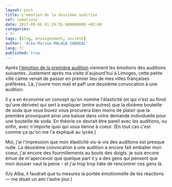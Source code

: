 ```yaml
---
layout: post
title: L'émotion de la deuxième audition
ref: lemotion2
date: 2017-05-06 01:29:55.000000000 +02:00
categories:
- fr
tags: [blog, enseignement, société]
author: 'Alba Marina MÁLAGA SABOGAL'
lang: fr
published: true
---
```


Après [l'émotion de la première audition](http://albamath.com/lemotion-de-la-premiere-audition/) viennent les émotions des auditions suivantes. Justement après ma visite d'aujourd'hui à Limoges, cette petite ville calme venait de passer en premier lieu de mes villes françaises préférées. Là, j'ouvre mon mail et paf! une deuxième convocation à une audition.

Il y a en économie un concept qu'on nomme l'élasticité (et qui n'est au fond qu'une dérivée) qui sert à expliquer (entre autres) que la dixième bouteille de soda que vous buvez vous procurera bien moins de plaisir que la première provoquant ainsi une baisse dans votre demande individuelle pour une bouteille de soda. En théorie ce devrait être pareil avec les auditions, ou enfin, avec n'importe quoi qui vous tienne à coeur. (En tout cas c'est comme ça qu'on me l'a expliqué au lycée.)

Moi, j'ai l'impression que mon élasticité vis-à-vis des auditions est presque nulle. La deuxième convocation à une audition a encore fait emballer mon coeur, j'ai encore des fourmillements au bouts des doigts. je suis encore émue de m'apercevoir que quelque part il y a des gens qui pensent que mon dossier vaut la peine - et j'ai trop trop hâte de rencontrer ces gens là.

(Uy Alba, il faudrait que tu mesures la portée émotionnelle de tes réactions — me disait un ami l'autre jour.)
